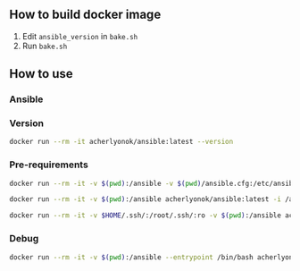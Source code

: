 ## How to build docker image

1. Edit `ansible_version` in `bake.sh`
2. Run `bake.sh`

## How to use
### Ansible

### Version
```sh
docker run --rm -it acherlyonok/ansible:latest --version
```

### Pre-requirements
```sh
docker run --rm -it -v $(pwd):/ansible -v $(pwd)/ansible.cfg:/etc/ansible/ansible.cfg --entrypoint ansible-galaxy acherlyonok/ansible:latest install --force -r /ansible/requirements.yml

docker run --rm -it -v $(pwd):/ansible acherlyonok/ansible:latest -i /ansible/inventories/hosts.yml /ansible/main.yml -vv

docker run --rm -it -v $HOME/.ssh/:/root/.ssh/:ro -v $(pwd):/ansible acherlyonok/ansible:latest -i /ansible/hosts.yml /ansible/main.yml -vv
```

### Debug
```sh
docker run --rm -it -v $(pwd):/ansible --entrypoint /bin/bash acherlyonok/ansible:latest
```
